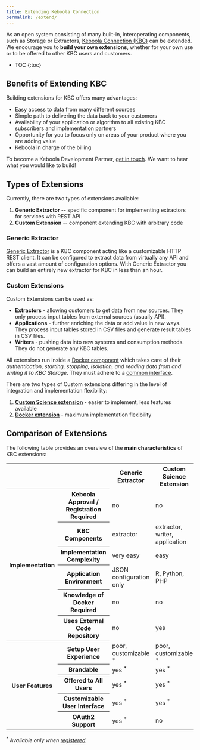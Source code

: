 ```yaml
---
title: Extending Keboola Connection
permalink: /extend/
---
```


As an open system consisting of many built-in, interoperating components, 
such as Storage or Extractors, [Keboola Connection (KBC)](/overview/) can be extended. 
We encourage you to **build your own extensions**, whether for your own use or to be offered to other KBC users and customers. 

* TOC
{:toc}

## Benefits of Extending KBC

Building extensions for KBC offers many advantages: 

- Easy access to data from many different sources
- Simple path to delivering the data back to your customers
- Availability of your application or algorithm to all existing KBC subscribers and implementation partners
- Opportunity for you to focus only on areas of your product where you are adding value 
- Keboola in charge of the billing 

To become a Keboola Development Partner, [get in touch](https://www.keboola.com/contact/). We want to hear
what you would like to build!

## Types of Extensions
Currently, there are two types of extensions available:

1. **Generic Extractor** -- specific component for implementing extractors 
for services with REST API
2. **Custom Extension** -- component extending KBC with arbitrary code

### Generic Extractor
[Generic Extractor](/extend/generic-extractor/) is a KBC component acting like a customizable HTTP REST client. 
It can be configured to extract data from virtually any API and offers a vast amount of configuration options. 
With Generic Extractor you can build an entirely new extractor for KBC in less than an hour. 

### Custom Extensions
Custom Extensions can be used as:

- **Extractors** - allowing customers to get data from new sources. They only process input tables from external sources (usually API).
- **Applications** - further enriching the data or add value in new ways. They process input tables stored in CSV files and generate result tables in CSV files. 
- **Writers** - pushing data into new systems and consumption methods. They do not generate any KBC tables. 

All extensions run inside a [Docker component](/integrate/docker-bundle) which takes care of their
*authentication, starting, stopping, isolation, and reading data from and writing it to KBC Storage*.
They must adhere to a [common interface](/extend/common-interface/).

There are two types of Custom extensions differing in the level of integration and implementation flexibility:

1. [**Custom Science extension**](/extend/custom-science/) - easier to implement, less features available
2. [**Docker extension**](/extend/docker/) - maximum implementation flexibility

## Comparison of Extensions
The following table provides an overview of the **main characteristics** of KBC extensions:

<table>
  <tr>
    <th colspan="2"></th>
    <th>Generic Extractor</th>
    <th>Custom Science Extension</th>
    <th>Docker Extension</th>
  </tr>
  <tr>
    <th rowspan="6">Implementation</th>
    <th>Keboola Approval / Registration Required</th>
    <td>no</td>
    <td>no</td>
    <td>yes</td>
  </tr>
  <tr>
    <th>KBC Components</th>
    <td>extractor</td>
    <td>extractor, writer, application</td>
    <td>extractor, writer, application</td>
  </tr>
  <tr>
    <th>Implementation Complexity</th>
    <td>very easy</td>
    <td>easy</td>
    <td>medium</td>
  </tr>
  <tr>
    <th>Application Environment</th>
    <td>JSON configuration only</td>
    <td>R, Python, PHP</td>
    <td>any</td>
  </tr>
  <tr>
    <th>Knowledge of Docker Required</th>
    <td>no</td>
    <td>no</td>
    <td>yes</td>
  </tr>
  <tr>
    <th>Uses External Code Repository</th>
    <td>no</td>
    <td>yes</td>
    <td>yes</td>
  </tr>
  <tr>
    <th rowspan="5">User Features</th>
    <th>Setup User Experience</th>
    <td>poor, customizable <sup>*</sup></td>
    <td>poor, customizable <sup>*</sup></td>
    <td>fully customizable</td>
  </tr>
  <tr>
    <th>Brandable</th>
    <td>yes <sup>*</sup></td>
    <td>yes <sup>*</sup></td>
    <td>yes</td>
  </tr>
  <tr>
    <th>Offered to All Users</th>
    <td>yes <sup>*</sup></td>
    <td>yes <sup>*</sup></td>
    <td>yes</td>
  </tr>
  <tr>
    <th>Customizable User Interface</th>
    <td>yes <sup>*</sup></td>
    <td>yes <sup>*</sup></td>
    <td>yes</td>
  </tr>
  <tr>
    <th>OAuth2 Support</th>
    <td>yes <sup>*</sup></td>
    <td>no</td>
    <td>yes</td>
  </tr>
</table>

<sup>\*</sup> *Available only when [registered](/extend/registration/).*
